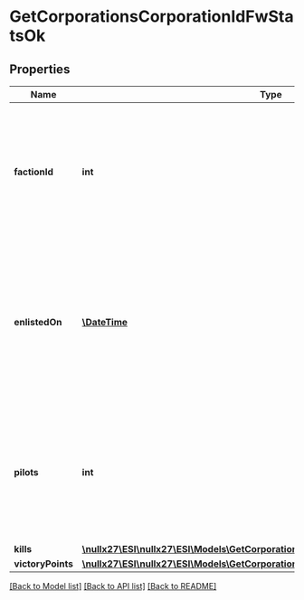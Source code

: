 # GetCorporationsCorporationIdFwStatsOk

## Properties
Name | Type | Description | Notes
------------ | ------------- | ------------- | -------------
**factionId** | **int** | The faction the given corporation is enlisted to fight for. Will not be included if corporation is not enlisted in faction warfare | [optional] 
**enlistedOn** | [**\DateTime**](\DateTime.md) | The enlistment date of the given corporation into faction warfare. Will not be included if corporation is not enlisted in faction warfare | [optional] 
**pilots** | **int** | How many pilots the enlisted corporation has. Will not be included if corporation is not enlisted in faction warfare | [optional] 
**kills** | [**\nullx27\ESI\nullx27\ESI\Models\GetCorporationsCorporationIdFwStatsKills**](GetCorporationsCorporationIdFwStatsKills.md) |  | 
**victoryPoints** | [**\nullx27\ESI\nullx27\ESI\Models\GetCorporationsCorporationIdFwStatsVictoryPoints**](GetCorporationsCorporationIdFwStatsVictoryPoints.md) |  | 

[[Back to Model list]](../README.md#documentation-for-models) [[Back to API list]](../README.md#documentation-for-api-endpoints) [[Back to README]](../README.md)


